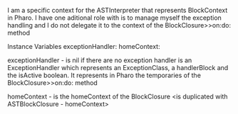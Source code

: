 I am a specific context for the ASTInterpreter that represents BlockContext in Pharo. I have one aditional role with is to manage myself the exception handling and I do not delegate it to the context of the BlockClosure>>on:do: method

Instance Variables
	exceptionHandler:		<ExceptionHandler>
	homeContext:		<AIContext>

exceptionHandler
	- is nil if there are no exception handler 
	  is an ExceptionHandler which represents an ExceptionClass, a handlerBlock and the isActive boolean. It represents in Pharo the temporaries of the BlockClosure>>on:do: method

homeContext
	- is the homeContext of the BlockClosure
	 <is duplicated with ASTBlockClosure - homeContext>
